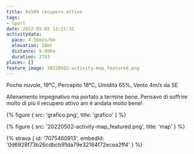 ```yaml
---
title: 8x500 recupero attivo
tags:
- Sport
date: 2022-05-02 13:21:31
activitydata:
  pace: 4:36min/km
  elevation: 10mt
  distance: 9.99km
  duration: 2753
places: []
feature_image: 20220502-activity-map_featured.png
---
```


Poche nuvole, 19°C, Percepito 18°C, Umidità 65%, Vento 4m/s da SE

<!--more-->

Allenamento impegnativo ma portato a termine bene. Pensavo di soffrire molto di più il recupero attivo am è andata molto bene!

{% figure { src: 'grafico.png', title: 'grafico' } %}

{% figure { src: '20220502-activity-map_featured.png', title: 'map' } %}

{% strava { id: '7075460913', embedId: '0d6928f73b26cdbcb91da79e32184f72ecea2ff4' } %}